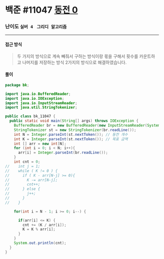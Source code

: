 # 백준 #11047 [동전 0](https://www.acmicpc.net/problem/11047)

### 난이도 `실버 4 `  `그리디 알고리즘`

---

#### 접근 방식

> 두 가지의 방식으로 계속 빼줘서 구하는 방식이랑 몫을 구해서 횟수를 카운트하고 나머지를 저장하는 방식 2가지의 방식으로 해결하였습니다.

#### 풀이

```java
package bk;

import java.io.BufferedReader;
import java.io.IOException;
import java.io.InputStreamReader;
import java.util.StringTokenizer;

public class bk_11047 {
  public static void main(String[] args) throws IOException {
    BufferedReader br = new BufferedReader(new InputStreamReader(System.in));
    StringTokenizer st = new StringTokenizer(br.readLine());
    int N = Integer.parseInt(st.nextToken()); // 동전 개수
    int K = Integer.parseInt(st.nextToken()); // 목표 금액
    int [] arr = new int[N];
    for (int i = 0; i < N; i++){
      arr[i] = Integer.parseInt(br.readLine());
    }
    int cnt = 0;
//    int j = 1;
//    while ( K != 0 ) {
//      if ( K - arr[N-j] >= 0){
//        K -= arr[N-j];
//        cnt++;
//      } else {
//        j++;
//      }
//    }

    for(int i = N - 1; i >= 0; i--) {

      if(arr[i] <= K) {
        cnt += (K / arr[i]);
        K = K % arr[i];
      }
    }
    System.out.println(cnt);
  }
}

```

